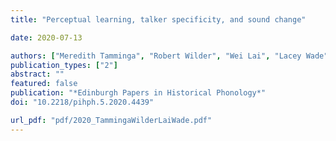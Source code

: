 ```yaml
---
title: "Perceptual learning, talker specificity, and sound change"

date: 2020-07-13

authors: ["Meredith Tamminga", "Robert Wilder", "Wei Lai", "Lacey Wade"]
publication_types: ["2"]
abstract: ""
featured: false
publication: "*Edinburgh Papers in Historical Phonology*"
doi: "10.2218/pihph.5.2020.4439"

url_pdf: "pdf/2020_TammingaWilderLaiWade.pdf"
---
```


